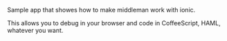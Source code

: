 Sample app that showes how to make middleman work with ionic. 

This allows you to debug in your browser and code in CoffeeScript, HAML, whatever you want.
